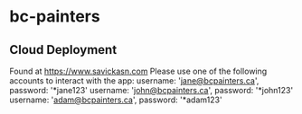 # bc-painters

## Cloud Deployment

Found at https://www.savickasn.com
Please use one of the following accounts to interact with the app:
username: 'jane@bcpainters.ca', password: '*jane123' 
username: 'john@bcpainters.ca', password: '*john123'
username: 'adam@bcpainters.ca', password: '*adam123'
